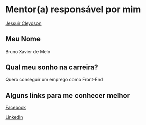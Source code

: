 # Mentor(a) responsável por mim

[Jessuir Cleydson](/mentores/perfis/jessuir_cleydson.md)

## Meu Nome

Bruno Xavier de Melo

## Qual meu sonho na carreira?

Quero conseguir um emprego como Front-End

## Alguns links para me conhecer melhor

[Facebook](https://www.facebook.com/brunooomelo)

[LinkedIn](https://www.linkedin.com/in/brunomelo94?trk=hp-identity-photo)
